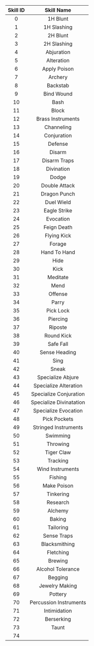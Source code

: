 **Skill ID**|**Skill Name**
:-----:|:-----:
0|1H Blunt
1|1H Slashing
2|2H Blunt
3|2H Slashing
4|Abjuration
5|Alteration
6|Apply Poison
7|Archery
8|Backstab
9|Bind Wound
10|Bash
11|Block
12|Brass Instruments
13|Channeling
14|Conjuration
15|Defense
16|Disarm
17|Disarm Traps
18|Divination
19|Dodge
20|Double Attack
21|Dragon Punch
22|Duel Wield
23|Eagle Strike
24|Evocation
25|Feign Death
26|Flying Kick
27|Forage
28|Hand To Hand
29|Hide
30|Kick
31|Meditate
32|Mend
33|Offense
34|Parry
35|Pick Lock
36|Piercing
37|Riposte
38|Round Kick
39|Safe Fall
40|Sense Heading
41|Sing
42|Sneak
43|Specialize Abjure
44|Specialize Alteration
45|Specialize Conjuration
46|Specialize Divinatation
47|Specialize Evocation
48|Pick Pockets
49|Stringed Instruments
50|Swimming
51|Throwing
52|Tiger Claw
53|Tracking
54|Wind Instruments
55|Fishing
56|Make Poison
57|Tinkering
58|Research
59|Alchemy
60|Baking
61|Tailoring
62|Sense Traps
63|Blacksmithing
64|Fletching
65|Brewing
66|Alcohol Tolerance
67|Begging
68|Jewelry Making
69|Pottery
70|Percussion Instruments
71|Intimidation
72|Berserking
73|Taunt 
74| 